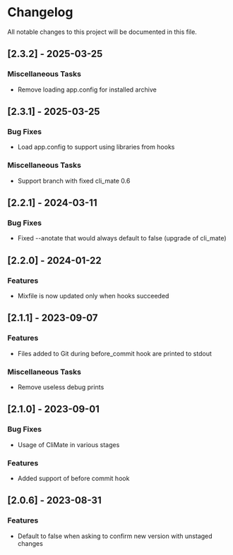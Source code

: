 # Changelog

All notable changes to this project will be documented in this file.

## [2.3.2] - 2025-03-25

### Miscellaneous Tasks

- Remove loading app.config for installed archive

## [2.3.1] - 2025-03-25

### Bug Fixes

- Load app.config to support using libraries from hooks

### Miscellaneous Tasks

- Support branch with fixed cli_mate 0.6

## [2.2.1] - 2024-03-11

### Bug Fixes

- Fixed --anotate that would always default to false (upgrade of cli_mate)

## [2.2.0] - 2024-01-22

### Features

- Mixfile is now updated only when hooks succeeded

## [2.1.1] - 2023-09-07

### Features

- Files added to Git during before_commit hook are printed to stdout

### Miscellaneous Tasks

- Remove useless debug prints

## [2.1.0] - 2023-09-01

### Bug Fixes

- Usage of CliMate in various stages

### Features

- Added support of before commit hook

## [2.0.6] - 2023-08-31

### Features

- Default to false when asking to confirm new version with unstaged changes

<!-- generated by git-cliff -->
